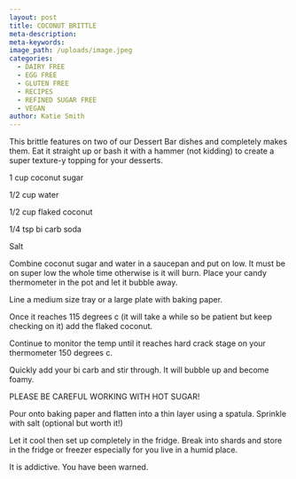 ```yaml
---
layout: post
title: COCONUT BRITTLE
meta-description:
meta-keywords:
image_path: /uploads/image.jpeg
categories:
  - DAIRY FREE
  - EGG FREE
  - GLUTEN FREE
  - RECIPES
  - REFINED SUGAR FREE
  - VEGAN
author: Katie Smith
---
```


This brittle features on two of our Dessert Bar dishes and completely makes them. Eat it straight up or bash it with a hammer (not kidding) to create a super texture-y topping for your desserts.

1 cup coconut sugar

1/2 cup water

1/2 cup flaked coconut&nbsp;

1/4 tsp bi carb soda&nbsp;

Salt

Combine coconut sugar and water in a saucepan and put on low. It must be on super low the whole time otherwise is it will burn. Place your candy thermometer in the pot and let it bubble away.&nbsp;

Line a medium size tray or a large plate with baking paper.

Once it reaches 115 degrees c (it will take a while so be patient but keep checking on it) add the flaked coconut.&nbsp;

Continue to monitor the temp until it reaches hard crack stage on your thermometer 150 degrees c.&nbsp;

Quickly add your bi carb and stir through. It will bubble up and become foamy.&nbsp;

PLEASE BE CAREFUL WORKING WITH HOT SUGAR\!

Pour onto baking paper and flatten into a thin layer using a spatula. Sprinkle with salt (optional but worth it\!)

Let it cool then set up completely in the fridge. Break into shards and store in the fridge or freezer especially for you live in a humid place.

It is addictive. You have been warned.&nbsp;